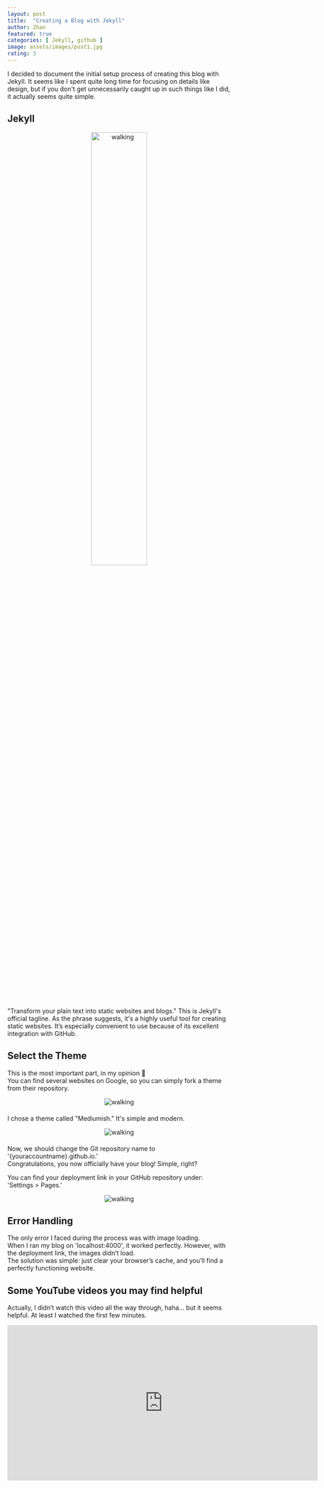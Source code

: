 ```yaml
---
layout: post
title:  "Creating a Blog with Jekyll"
author: 2han
featured: true
categories: [ Jekyll, github ]
image: assets/images/post1.jpg
rating: 3
---
```


I decided to document the initial setup process of creating this blog with Jekyll. It seems like I spent quite long time for focusing on details like design, but if you don't get unnecessarily caught up in such things like I did, it actually seems quite simple.


## Jekyll
<div style="text-align: center; margin-bottom: 20px;">
  <img src="{{ site.baseurl }}/assets/images/jekyll_image.png" alt="walking" style="width: 50%; max-width: 300px;">
</div>
"Transform your plain text into static websites and blogs." This is Jekyll's official tagline. As the phrase suggests, it's a highly useful tool for creating static websites. It’s especially convenient to use because of its excellent integration with GitHub.


## Select the Theme
This is the most important part, in my opinion 🤣  
You can find several websites on Google, so you can simply fork a theme from their repository.

<div style="text-align: center; margin-bottom: 20px;">
  <img src="{{ site.baseurl }}/assets/images/git_screenshot.png" alt="walking">
</div>

I chose a theme called "Mediumish." It's simple and modern.

<div style="text-align: center; margin-bottom: 20px;">
  <img src="{{ site.baseurl }}/assets/images/gitname.png" alt="walking">
</div>

Now, we should change the Git repository name to '{youraccountname}.github.io.'  
Congratulations, you now officially have your blog! Simple, right?

You can find your deployment link in your GitHub repository under:  
'Settings > Pages.'
<div style="text-align: center; margin-bottom: 20px;">
  <img src="{{ site.baseurl }}/assets/images/gitlink.png" alt="walking">
</div>


## Error Handling
The only error I faced during the process was with image loading.  
When I ran my blog on 'localhost:4000', it worked perfectly. However, with the deployment link, the images didn’t load.  
The solution was simple: just clear your browser’s cache, and you’ll find a perfectly functioning website.


## Some YouTube videos you may find helpful
Actually, I didn’t watch this video all the way through, haha... but it seems helpful. 
At least I watched the first few minutes.

<p><iframe width="700" height="350" src="https://www.youtube.com/embed/g6AJ9qPPoyc?si=yjq7KFqDi8m_mnf5" title="YouTube video player" frameborder="0" allow="accelerometer; autoplay; clipboard-write; encrypted-media; gyroscope; picture-in-picture; web-share" referrerpolicy="strict-origin-when-cross-origin" allowfullscreen></iframe></p>